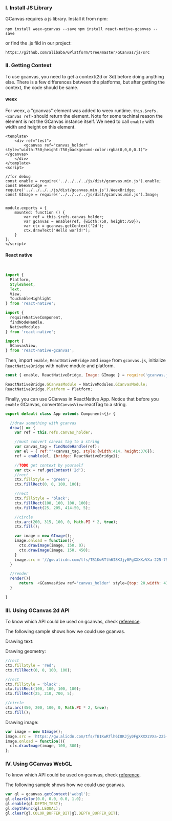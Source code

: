 ### I. Install JS Library

GCanvas requires a js library.  Install it from npm:

`npm install weex-gcanvas --save`
`npm install react-native-gcanvas --save`

or find the .js fild in our project:

`https://github.com/alibaba/GPlatform/tree/master/GCanvas/js/src`

### II. Getting Context

To use gcanvas, you need to get a context(2d or 3d) before doing anything else.  There is a few differences between the platforms, but after getting the context, the code should be same.

#### weex

For weex, a "gcanvas" element was added to weex runtime. `this.$refs.<canvas ref>` should return the element. Note for some techinal reason the element is not the GCanvas instance itself. We need to call `enable` with width and height on this element.

```HTML5
<template>
    <div ref="test">
        <gcanvas ref="canvas_holder" style="width:750;height:750;background-color:rgba(0,0,0,0.1)"></gcanvas>
    </div>
</template>
<script>

//for debug
const enable = require('../../../../js/dist/gcanvas.min.js').enable;
const WeexBridge = require('../../../../js/dist/gcanvas.min.js').WeexBridge;
const GImage = require('../../../../js/dist/gcanvas.min.js').Image;


module.exports = {
    mounted: function () {
        var ref = this.$refs.canvas_holder;
        var gcanvas = enable(ref, {width:750, height:750});
        var ctx = gcanvas.getContext('2d');
        ctx.drawText("Hello world!");
    }
};
</script>
```

#### React native
```javascript


import {
  Platform,
  StyleSheet,
  Text,
  View,
  TouchableHighlight
} from 'react-native';

import {
  requireNativeComponent,
  findNodeHandle,
  NativeModules
} from 'react-native';

import {
  GCanvasView,
} from 'react-native-gcanvas';
```

Then, import  `enable`, `ReactNativeBridge` and `image` from  `gcanvas.js`,  initialize `ReactNativeBridge` with native module and platform.

```Javascript
const { enable, ReactNativeBridge, Image: GImage } = require('gcanvas.js');

ReactNativeBridge.GCanvasModule = NativeModules.GCanvasModule;
ReactNativeBridge.Platform = Platform;
```

Finally, you can use GCanvas in ReactNative App. Notice that before you `enable` GCanvas, convert`GCanvasView` reactTag to a string.
```JavaScript
export default class App extends Component<{}> {

  //draw something with gcanvas
  draw() => {
	var ref = this.refs.canvas_holder;

	//must convert canvas tag to a string
    var canvas_tag = findNodeHandle(ref);
    var el = { ref:""+canvas_tag, style:{width:414, height:376}};
    ref = enable(el, {bridge: ReactNativeBridge});

    //TODO get context by yourself
    var ctx = ref.getContext('2d');
    //rect
    ctx.fillStyle = 'green';
    ctx.fillRect(0, 0, 100, 100);

    //rect
    ctx.fillStyle = 'black';
    ctx.fillRect(100, 100, 100, 100);
    ctx.fillRect(25, 205, 414-50, 5);

    //circle
    ctx.arc(200, 315, 100, 0, Math.PI * 2, true);
    ctx.fill();

    var image = new GImage();
    image.onload = function(){
      ctx.drawImage(image, 150, 0);
      ctx.drawImage(image, 150, 450);
    }
    image.src = '//gw.alicdn.com/tfs/TB1KwRTlh6I8KJjy0FgXXXXzVXa-225-75.png';
  }

  //render
  render(){
      return  <GCanvasView ref='canvas_holder' style={top: 20,width: 414,height :700,backgroundColor: '#FF000030'}></GCanvasView>  
  }

}
```

### III. Using GCanvas 2d API
To know which API could be used on gcanvas, check [reference]().

The following sample shows how we could use gcanvas.

Drawing text:

Drawing geometry:

```JavaScript
//rect
ctx.fillStyle = 'red';
ctx.fillRect(0, 0, 100, 100);

//rect
ctx.fillStyle = 'black';
ctx.fillRect(100, 100, 100, 100);
ctx.fillRect(25, 210, 700, 5);

//circle
ctx.arc(450, 200, 100, 0, Math.PI * 2, true);
ctx.fill();
```

Drawing image:

```Javascript
var image = new GImage();
image.src = 'https://gw.alicdn.com/tfs/TB1KwRTlh6I8KJjy0FgXXXXzVXa-225-75.png';
image.onload = function(){
  ctx.drawImage(image, 100, 300);
};
```

### IV. Using GCanvas WebGL
To know which API could be used on gcanvas, check [reference]().

The following sample shows how we could use gcanvas.

```JavaScript
var gl = gcanvas.getContext('webgl');
gl.clearColor(0.0, 0.0, 0.0, 1.0);
gl.enable(gl.DEPTH_TEST);
gl.depthFunc(gl.LEQUAL);
gl.clear(gl.COLOR_BUFFER_BIT|gl.DEPTH_BUFFER_BIT);  
```

